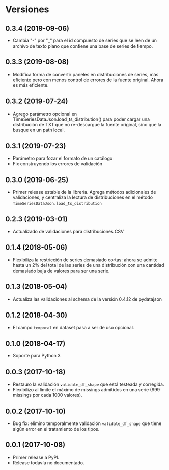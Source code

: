 Versiones
===

0.3.4 (2019-09-06)
------------------

* Cambia "-" por "_" para el id compuesto de series que se leen de un archivo de texto plano que contiene una base de series de tiempo.

0.3.3 (2019-08-08)
------------------

* Modifica forma de convertir paneles en distribuciones de series, más eficiente pero con menos control de errores de la fuente original. Ahora es más eficiente.

0.3.2 (2019-07-24)
------------------

* Agrego parámetro opcional en TimeSeriesDataJson.load_ts_distribution() para poder cargar una distribución de TXT que no re-descargue la fuente original, sino que la busque en un path local.

0.3.1 (2019-07-23)
------------------

* Parámetro para fozar el formato de un catálogo
* Fix construyendo los errores de validación  

0.3.0 (2019-06-25)
------------------

* Primer release estable de la librería. Agrega métodos adicionales de validaciones, y centraliza la lectura de distribuciones en el método `TimeSeriesDataJson.load_ts_distribution`

0.2.3 (2019-03-01)
------------------

* Actualizado de validaciones para distribuciones CSV

0.1.4 (2018-05-06)
------------------

* Flexibiliza la restricción de series demasiado cortas: ahora se admite hasta un 2% del total de las series de una distribución con una cantidad demasiado baja de valores para ser una serie.

0.1.3 (2018-05-04)
------------------

* Actualiza las validaciones al schema de la versión 0.4.12 de pydatajson

0.1.2 (2018-04-30)
------------------

* El campo `temporal` en dataset pasa a ser de uso opcional.

0.1.0 (2018-04-17)
------------------

* Soporte para Python 3

0.0.3 (2017-10-18)
------------------

* Restauro la validación `validate_df_shape` que está testeada y corregida.
* Flexibilizo al límite el máximo de missings admitidos en una serie (999 missings por cada 1000 valores).

0.0.2 (2017-10-10)
------------------

* Bug fix: elimino temporalmente validación `validate_df_shape` que tiene algún error en el tratamiento de los tipos.

0.0.1 (2017-10-08)
------------------

* Primer release a PyPI.
* Release todavía no documentado.

